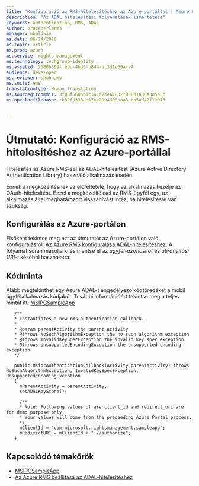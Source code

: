 ```yaml
---
title: "Konfiguráció az RMS-hitelesítéshez az Azure-portállal | Azure RMS"
description: "Az ADAL hitelesítési folyamatának ismertetése"
keywords: authentication, RMS, ADAL
author: bruceperlerms
manager: mbaldwin
ms.date: 06/14/2016
ms.topic: article
ms.prod: azure
ms.service: rights-management
ms.technology: techgroup-identity
ms.assetid: 2680b399-febb-4bd6-b844-ac3d1e69aca4
audience: developer
ms.reviewer: shubhamp
ms.suite: ems
translationtype: Human Translation
ms.sourcegitcommit: 3f43f5605b1c341d7be618327038d1a86a305a5b
ms.openlocfilehash: cb82f0333ed17ee2994608baa3bbb50d42f19073


---
```


# Útmutató: Konfiguráció az RMS-hitelesítéshez az Azure-portállal

Hitelesítés az Azure RMS-sel az ADAL-hitelesítést (Azure Active Directory Authentication Library) használó alkalmazás esetén.

Ennek a megközelítésnek az előfeltétele, hogy az alkalmazás kezelje az OAuth-hitelesítést. Ezzel a megközelítéssel az RMS-ügyfél egy, az alkalmazás által meghatározott visszahívást intéz, ha hitelesítésre van szükség.

## Konfigurálás az Azure-portálon
Elsőként tekintse meg ezt az útmutatót az Azure-portálon való konfigurálásról: [Az Azure RMS konfigurálása ADAL-hitelesítéshez](adal-auth.md). A folyamat során másolja ki és mentse el az *ügyfél-azonosítót* és *átirányítási URI-t* későbbi használatra.

## Kódminta
Alább megtekinthet egy Azure ADAL-t engedélyező kódtöredéket a mobil ügyfélalkalmazás kódjából. További információért tekintse meg a teljes mintát itt: [MSIPCSampleApp](https://github.com/AzureAD/rms-sdk-ui-for-android/tree/master/samples/MsipcSampleApp)

       /**
       * Instantiates a new rms authentication callback.
       *
       * @param parentActivity the parent activity
       * @throws NoSuchAlgorithmException the no such algorithm exception
       * @throws InvalidKeySpecException the invalid key spec exception
       * @throws UnsupportedEncodingException the unsupported encoding exception
       */

       public MsipcAuthenticationCallback(Activity parentActivity) throws NoSuchAlgorithmException, InvalidKeySpecException, UnsupportedEncodingException
       {
         mParentActivity = parentActivity;
         setADALKeyStore();

         /**
         * Note: Following values of are client_id and redirect_uri are for demo purpose only.
         * Your values will come from the preceeding Azure Portal process.
         */
         mClientId = "com.microsoft.rightsmanagement.sampleapp";
         mRedirectURI = mClientId + "://authorize";
       }


## Kapcsolódó témakörök

- [MSIPCSampleApp](https://github.com/AzureAD/rms-sdk-ui-for-android/tree/master/samples/MsipcSampleApp)
- [Az Azure RMS beállítása az ADAL-hitelesítéshez](adal-auth.md)



<!--HONumber=Jun16_HO4-->


